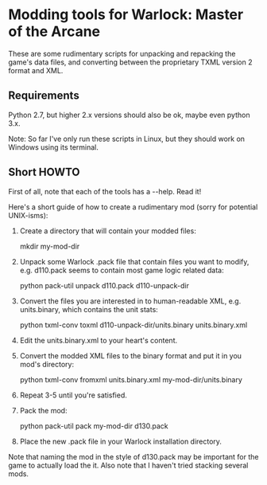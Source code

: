 # Modding tools for Warlock: Master of the Arcane

These are some rudimentary scripts for unpacking and repacking the
game's data files, and converting between the proprietary TXML version
2 format and XML.

## Requirements

Python 2.7, but higher 2.x versions should also be ok, maybe even
python 3.x.

Note: So far I've only run these scripts in Linux, but they should
work on Windows using its terminal.

## Short HOWTO

First of all, note that each of the tools has a --help. Read it!

Here's a short guide of how to create a rudimentary mod (sorry for
potential UNIX-isms):

1. Create a directory that will contain your modded files:

    mkdir my-mod-dir

2. Unpack some Warlock .pack file that contain files you want to
   modify, e.g. d110.pack seems to contain most game logic related
   data:

    python pack-util unpack d110.pack d110-unpack-dir

3. Convert the files you are interested in to human-readable XML, e.g.
   units.binary, which contains the unit stats:

    python txml-conv toxml d110-unpack-dir/units.binary units.binary.xml

4. Edit the units.binary.xml to your heart's content.

5. Convert the modded XML files to the binary format and put it in you
   mod's directory:

    python txml-conv fromxml units.binary.xml my-mod-dir/units.binary

6. Repeat 3-5 until you're satisfied.

7. Pack the mod:

    python pack-util pack my-mod-dir d130.pack

8. Place the new .pack file in your Warlock installation directory.

Note that naming the mod in the style of d130.pack may be important
for the game to actually load the it. Also note that I haven't tried
stacking several mods.
